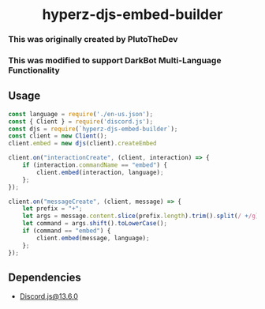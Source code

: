 <h1 align="center">hyperz-djs-embed-builder</h1>

### This was originally created by PlutoTheDev
### This was modified to support DarkBot Multi-Language Functionality

## Usage
```js
const language = require('./en-us.json');
const { Client } = require('discord.js');
const djs = require(`hyperz-djs-embed-builder`);
const client = new Client();
client.embed = new djs(client).createEmbed

client.on("interactionCreate", (client, interaction) => {
    if (interaction.commandName == "embed") {
        client.embed(interaction, language);
    };
});

client.on("messageCreate", (client, message) => {
    let prefix = "+";
    let args = message.content.slice(prefix.length).trim().split(/ +/g);
    let command = args.shift().toLowerCase();
    if (command == "embed") {
        client.embed(message, language);
    };
});
```


## Dependencies 
* [Discord.js@13.6.0](https://npmjs.com/package/discord.js)
